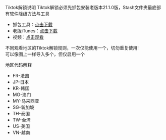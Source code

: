 Tiktok解锁说明
Tiktok解锁必须先抓包安装老版本21.1.0版，Stash文件夹最底部有软件降级方法与工具  
* 抓包工具：[点击下载](https://raw.githubusercontent.com/Semporia/TikTok-Unlock/master/iOS%E6%8A%93%E5%8C%85/iOS%E6%97%A7%E7%89%88%E5%BA%94%E7%94%A8%E4%B8%8B%E8%BD%BDv5.1.exe)
* 老版iTunes：[点击下载](https://secure-appldnld.apple.com/itunes12/091-87819-20180912-69177170-B085-11E8-B6AB-C1D03409AD2A6/iTunes64Setup.exe)
* 视频：[点击观看](https://b23.tv/FM1h5BD)

不同观看地区的Tiktok解锁规则，一次仅能使用一个，切勿重复使用!  
可以像图上一样导入多个，但仅启用一个  

地区代码解释
* FR-法国
* JP-日本
* KR-韩国
* MO-澳门
* MY-马来西亚
* SG-新加坡
* TH-泰国
* TW-台湾
* US-美国
* VN-越南
